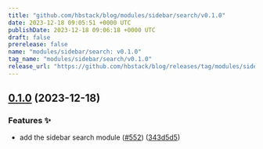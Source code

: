 ```yaml
---
title: "github.com/hbstack/blog/modules/sidebar/search/v0.1.0"
date: 2023-12-18 09:05:51 +0000 UTC
publishDate: 2023-12-18 09:06:18 +0000 UTC
draft: false
prerelease: false
name: "modules/sidebar/search: v0.1.0"
tag_name: "modules/sidebar/search/v0.1.0"
release_url: "https://github.com/hbstack/blog/releases/tag/modules/sidebar/search/v0.1.0"
---
```


## [0.1.0](https://github.com/hbstack/blog/compare/modules/sidebar/search-v0.0.1...modules/sidebar/search/v0.1.0) (2023-12-18)


### Features ✨

* add the sidebar search module ([#552](https://github.com/hbstack/blog/issues/552)) ([343d5d5](https://github.com/hbstack/blog/commit/343d5d56c279e263e15d8531436250b0c23ee334))
